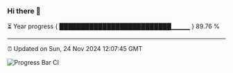### Hi there 👋

⏳ Year progress { ██████████████████████████▁▁▁▁ } 89.76 %

---

⏰ Updated on Sun, 24 Nov 2024 12:07:45 GMT

![Progress Bar CI](https://github.com/liununu/liununu/workflows/Progress%20Bar%20CI/badge.svg)
